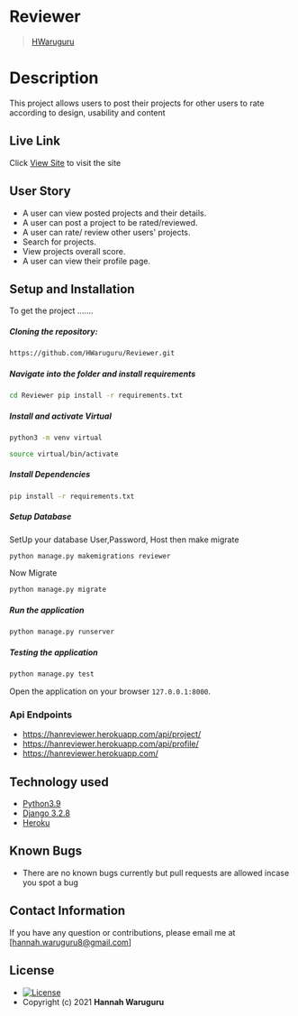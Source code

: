 # Reviewer

>[HWaruguru](https://github.com/HWaruguru)  
  
# Description  
This project allows users to post their projects for other users to rate according to design, usability and content 
##  Live Link  
 Click [View Site]()  to visit the site
   
## User Story  
  
* A user can view posted projects and their details.  
* A user can post a project to be rated/reviewed. 
* A user can rate/ review other users' projects.  
* Search for projects.  
* View projects overall score.
* A user can view their profile page.  
  

  
## Setup and Installation  
To get the project .......  
  
##### Cloning the repository:  
 ```bash 
 https://github.com/HWaruguru/Reviewer.git 
```
##### Navigate into the folder and install requirements  
 ```bash 
cd Reviewer pip install -r requirements.txt 
```
##### Install and activate Virtual  
 ```bash 
python3 -m venv virtual
```  
```bash 
source virtual/bin/activate  
```  
##### Install Dependencies  
 ```bash 
 pip install -r requirements.txt 
```  
 ##### Setup Database  
  SetUp your database User,Password, Host then make migrate  
 ```bash 
python manage.py makemigrations reviewer
 ``` 
 Now Migrate  
 ```bash 
 python manage.py migrate 
```
##### Run the application  
 ```bash 
 python manage.py runserver 
``` 
##### Testing the application  
 ```bash 
 python manage.py test 
```
Open the application on your browser `127.0.0.1:8000`.  
  
 ### Api Endpoints
 * https://hanreviewer.herokuapp.com/api/project/
 * https://hanreviewer.herokuapp.com/api/profile/
 * https://hanreviewer.herokuapp.com/
 
 
## Technology used  
  
* [Python3.9](https://www.python.org/)  
* [Django 3.2.8](https://docs.djangoproject.com/en/3.2/)  
* [Heroku](https://heroku.com)  
  
  
## Known Bugs  
* There are no known bugs currently but pull requests are allowed incase you spot a bug  
  
## Contact Information   
If you have any question or contributions, please email me at [hannah.waruguru8@gmail.com]  
  
## License 

* [![License](https://img.shields.io/packagist/l/loopline-systems/closeio-api-wrapper.svg)](https://github.com/HWaruguru/Reviewer/blob/master/LICENSE)  
* Copyright (c) 2021 **Hannah Waruguru**